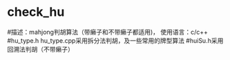 # check_hu
#描述：mahjong判胡算法（带癞子和不带癞子都适用)， 使用语言：c/c++
#hu_type.h hu_type.cpp采用拆分法判胡，及一些常用的牌型算法 
#huiSu.h采用回溯法判胡（不带癞子）
